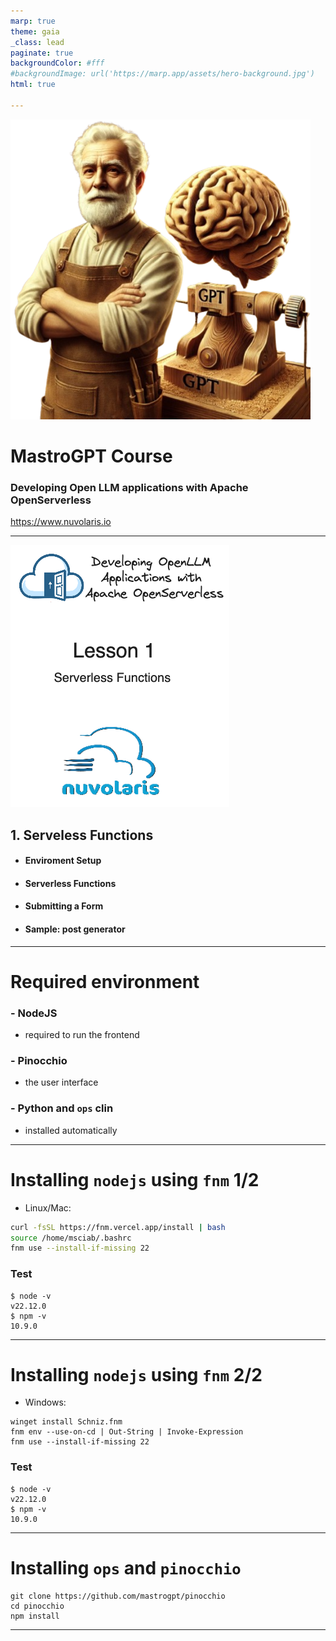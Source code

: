 ```yaml
---
marp: true
theme: gaia
_class: lead
paginate: true
backgroundColor: #fff
#backgroundImage: url('https://marp.app/assets/hero-background.jpg')
html: true

---
```

![bg left:50% 100%](./mastrogpt.png)

# MastroGPT Course
### Developing Open LLM applications with Apache OpenServerless 

https://www.nuvolaris.io

---
![bg left:50% 80%](./1-intro.excalidraw.png)

## 1. Serveless Functions

- #### Enviroment Setup
- #### Serverless Functions
- #### Submitting a Form
- #### Sample: post generator

---
# Required environment

### - NodeJS 
- required to run the frontend
### - Pinocchio
- the user interface
### - Python and `ops` clin
- installed automatically

---
# Installing `nodejs` using `fnm` 1/2

- Linux/Mac:

```bash
curl -fsSL https://fnm.vercel.app/install | bash
source /home/msciab/.bashrc
fnm use --install-if-missing 22
```

### Test
```
$ node -v
v22.12.0
$ npm -v
10.9.0
```

---
# Installing `nodejs` using `fnm` 2/2


- Windows: 
```
winget install Schniz.fnm
fnm env --use-on-cd | Out-String | Invoke-Expression
fnm use --install-if-missing 22
```
### Test
```
$ node -v
v22.12.0
$ npm -v
10.9.0
```

---
# Installing `ops` and `pinocchio`

```
git clone https://github.com/mastrogpt/pinocchio
cd pinocchio
npm install
```

---


